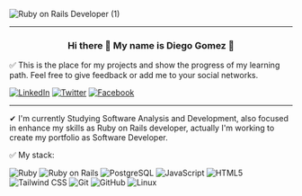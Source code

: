 ![Ruby on Rails Developer (1)](https://user-images.githubusercontent.com/97005372/204111684-c91f61f6-d958-43bc-a1b9-9572ecd39fae.png)

___

### <center>Hi there 👋 My name is Diego Gomez 🙂</center>

✅ This is the place for my projects and show the progress of my learning path. Feel free to give feedback or add me to your social networks.

[![LinkedIn](https://img.shields.io/static/v1?style=for-the-badge&message=LinkedIn&color=0A66C2&logo=LinkedIn&logoColor=FFFFFF&label=)](https://www.linkedin.com/in/diegoxanderdx) [![Twitter](https://img.shields.io/static/v1?style=for-the-badge&message=Twitter&color=1DA1F2&logo=Twitter&logoColor=FFFFFF&label=)](https://twitter.com/diegoxanderdx) [![Facebook](https://img.shields.io/static/v1?style=for-the-badge&message=Facebook&color=1877F2&logo=Facebook&logoColor=FFFFFF&label=)](https://www.facebook.com/diegoxanderdx/)
___
✔ I'm currently Studying Software Analysis and Development, also focused in enhance my skills as Ruby on Rails developer, actually I'm working to create my portfolio as Software Developer.

✅ My stack:

![Ruby](https://img.shields.io/static/v1?style=for-the-badge&message=Ruby&color=CC342D&logo=Ruby&logoColor=FFFFFF&label=) ![Ruby on Rails](https://img.shields.io/static/v1?style=for-the-badge&message=Ruby+on+Rails&color=CC0000&logo=Ruby+on+Rails&logoColor=FFFFFF&label=) ![PostgreSQL](https://img.shields.io/static/v1?style=for-the-badge&message=PostgreSQL&color=4169E1&logo=PostgreSQL&logoColor=FFFFFF&label=) ![JavaScript](https://img.shields.io/static/v1?style=for-the-badge&message=JavaScript&color=222222&logo=JavaScript&logoColor=F7DF1E&label=) ![HTML5](https://img.shields.io/static/v1?style=for-the-badge&message=HTML5&color=E34F26&logo=HTML5&logoColor=FFFFFF&label=) ![Tailwind CSS](https://img.shields.io/static/v1?style=for-the-badge&message=Tailwind+CSS&color=222222&logo=Tailwind+CSS&logoColor=06B6D4&label=) ![Git](https://img.shields.io/static/v1?style=for-the-badge&message=Git&color=F05032&logo=Git&logoColor=FFFFFF&label=) ![GitHub](https://img.shields.io/static/v1?style=for-the-badge&message=GitHub&color=181717&logo=GitHub&logoColor=FFFFFF&label=) ![Linux](https://img.shields.io/static/v1?style=for-the-badge&message=Linux&color=222222&logo=Linux&logoColor=FCC624&label=) 
